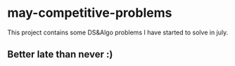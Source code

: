 # may-competitive-problems
This project contains some DS&Algo problems I have started to solve in july.

## Better late than never :)
